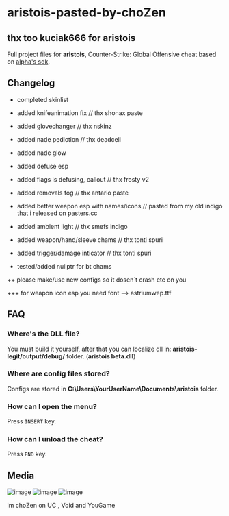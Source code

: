 
# aristois-pasted-by-choZen   
##  thx too kuciak666 for aristois

Full project files for **aristois**, Counter-Strike: Global Offensive cheat based on [alpha's sdk](https://github.com/alphauc/sdk).

## Changelog
+ completed skinlist						
+ added knifeanimation fix				// thx shonax paste
+ added glovechanger						// thx nskinz 
+ added nade pediction						// thx deadcell
+ added nade glow
+ added defuse esp
+ added flags is defusing, callout			// thx frosty v2
+ added removals fog						// thx antario paste
+ added better weapon esp with names/icons  // pasted from my old indigo that i released on pasters.cc 
+ added ambient light						// thx smefs indigo 
+ added weapon/hand/sleeve chams			// thx tonti spuri
+ added trigger/damage inticator			// thx tonti spuri

+ tested/added nullptr for bt chams

++ please make/use new configs so it dosen´t crash etc on you

+++ for weapon icon esp you need font --> astriumwep.ttf


## FAQ
### Where's the DLL file?
You must build it yourself, after that you can localize dll in: **aristois-legit/output/debug/** folder. (**aristois beta.dll**)

### Where are config files stored?
Configs are stored in **C:\Users\YourUserName\Documents\aristois** folder.

### How can I open the menu?
Press `INSERT` key.

### How can I unload the cheat?
Press `END` key.

## Media
![image](https://imgur.com/X5vQfY2.png)
![image](https://imgur.com/Yhqxk4z.png)
![image](https://imgur.com/W3sz6rE.png)

  
im choZen on UC , Void and YouGame
